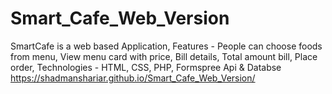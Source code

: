 # Smart_Cafe_Web_Version
SmartCafe is a web based Application, Features - People can choose foods from menu, View menu card with price, Bill details, Total amount bill, Place order, Technologies - HTML, CSS, PHP, Formspree Api &amp; Databse
https://shadmanshariar.github.io/Smart_Cafe_Web_Version/
